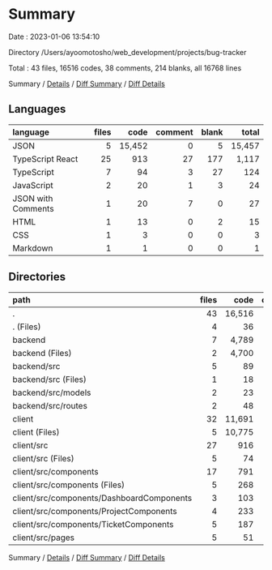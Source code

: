 # Summary

Date : 2023-01-06 13:54:10

Directory /Users/ayoomotosho/web_development/projects/bug-tracker

Total : 43 files,  16516 codes, 38 comments, 214 blanks, all 16768 lines

Summary / [Details](details.md) / [Diff Summary](diff.md) / [Diff Details](diff-details.md)

## Languages
| language | files | code | comment | blank | total |
| :--- | ---: | ---: | ---: | ---: | ---: |
| JSON | 5 | 15,452 | 0 | 5 | 15,457 |
| TypeScript React | 25 | 913 | 27 | 177 | 1,117 |
| TypeScript | 7 | 94 | 3 | 27 | 124 |
| JavaScript | 2 | 20 | 1 | 3 | 24 |
| JSON with Comments | 1 | 20 | 7 | 0 | 27 |
| HTML | 1 | 13 | 0 | 2 | 15 |
| CSS | 1 | 3 | 0 | 0 | 3 |
| Markdown | 1 | 1 | 0 | 0 | 1 |

## Directories
| path | files | code | comment | blank | total |
| :--- | ---: | ---: | ---: | ---: | ---: |
| . | 43 | 16,516 | 38 | 214 | 16,768 |
| . (Files) | 4 | 36 | 7 | 2 | 45 |
| backend | 7 | 4,789 | 1 | 26 | 4,816 |
| backend (Files) | 2 | 4,700 | 0 | 2 | 4,702 |
| backend/src | 5 | 89 | 1 | 24 | 114 |
| backend/src (Files) | 1 | 18 | 0 | 7 | 25 |
| backend/src/models | 2 | 23 | 1 | 6 | 30 |
| backend/src/routes | 2 | 48 | 0 | 11 | 59 |
| client | 32 | 11,691 | 30 | 186 | 11,907 |
| client (Files) | 5 | 10,775 | 2 | 8 | 10,785 |
| client/src | 27 | 916 | 28 | 178 | 1,122 |
| client/src (Files) | 5 | 74 | 2 | 19 | 95 |
| client/src/components | 17 | 791 | 26 | 145 | 962 |
| client/src/components (Files) | 5 | 268 | 19 | 58 | 345 |
| client/src/components/DashboardComponents | 3 | 103 | 1 | 13 | 117 |
| client/src/components/ProjectComponents | 4 | 233 | 6 | 37 | 276 |
| client/src/components/TicketComponents | 5 | 187 | 0 | 37 | 224 |
| client/src/pages | 5 | 51 | 0 | 14 | 65 |

Summary / [Details](details.md) / [Diff Summary](diff.md) / [Diff Details](diff-details.md)